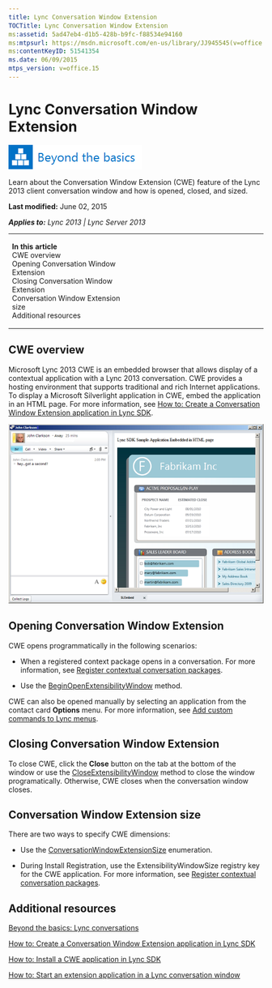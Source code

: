 ```yaml
---
title: Lync Conversation Window Extension
TOCTitle: Lync Conversation Window Extension
ms:assetid: 5ad47eb4-d1b5-428b-b9fc-f88534e94160
ms:mtpsurl: https://msdn.microsoft.com/en-us/library/JJ945545(v=office.15)
ms:contentKeyID: 51541354
ms.date: 06/09/2015
mtps_version: v=office.15
---
```


# Lync Conversation Window Extension

![Beyond the basics topic](images/JJ937254.mod_icon_beyondbasics_long(Office.15).png "Beyond the basics topic")

Learn about the Conversation Window Extension (CWE) feature of the Lync 2013 client conversation window and how is opened, closed, and sized.

**Last modified:** June 02, 2015

***Applies to:** Lync 2013 | Lync Server 2013*

<table>
<colgroup>
<col style="width: 50%" />
<col style="width: 50%" />
</colgroup>
<tbody>
<tr class="odd">
<td><p><strong>In this article</strong><br />
CWE overview<br />
Opening Conversation Window Extension<br />
Closing Conversation Window Extension<br />
Conversation Window Extension size<br />
Additional resources</p></td>
<td><p></p></td>
</tr>
</tbody>
</table>

## CWE overview

Microsoft Lync 2013 CWE is an embedded browser that allows display of a contextual application with a Lync 2013 conversation. CWE provides a hosting environment that supports traditional and rich Internet applications. To display a Microsoft Silverlight application in CWE, embed the application in an HTML page. For more information, see [How to: Create a Conversation Window Extension application in Lync SDK](how-to-create-a-conversation-window-extension-application-in-lync-sdk.md).  

![Extensibility window](images/JJ945545.LyncExtensibilityWindow1a(Office.15).png "Extensibility window")

## Opening Conversation Window Extension

CWE opens programmatically in the following scenarios:

  - When a registered context package opens in a conversation. For more information, see [Register contextual conversation packages](register-contextual-conversation-packages.md).

  - Use the [BeginOpenExtensibilityWindow](https://msdn.microsoft.com/en-us/library/jj293519\(v=office.15\)) method.

CWE can also be opened manually by selecting an application from the contact card **Options** menu. For more information, see [Add custom commands to Lync menus](add-custom-commands-to-lync-menus.md).

## Closing Conversation Window Extension

To close CWE, click the **Close** button on the tab at the bottom of the window or use the [CloseExtensibilityWindow](https://msdn.microsoft.com/en-us/library/jj275301\(v=office.15\)) method to close the window programatically. Otherwise, CWE closes when the conversation window closes.

## Conversation Window Extension size

There are two ways to specify CWE dimensions:

  - Use the [ConversationWindowExtensionSize](https://msdn.microsoft.com/en-us/library/jj278101\(v=office.15\)) enumeration.

  - During Install Registration, use the ExtensibilityWindowSize registry key for the CWE application. For more information, see [Register contextual conversation packages](register-contextual-conversation-packages.md).

## Additional resources

[Beyond the basics: Lync conversations](beyond-the-basics-lync-conversations.md)

[How to: Create a Conversation Window Extension application in Lync SDK](how-to-create-a-conversation-window-extension-application-in-lync-sdk.md)

[How to: Install a CWE application in Lync SDK](how-to-install-a-cwe-application-in-lync-sdk.md)

[How to: Start an extension application in a Lync conversation window](how-to-start-an-extension-application-in-a-lync-conversation-window.md)

